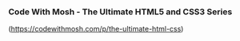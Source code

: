 ### Code With Mosh - The Ultimate HTML5 and CSS3 Series

(https://codewithmosh.com/p/the-ultimate-html-css)
